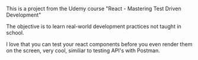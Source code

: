 This is a project from the Udemy course "React - Mastering Test Driven Development"

The objective is to learn real-world development practices not taught in school.

I love that you can test your react components before you even render them on the screen, very cool, similiar to testing API's with Postman.
